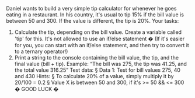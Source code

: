 Daniel wants to build a very simple tip calculator for whenever he goes eating in a 
restaurant. In his country, it's usual to tip 15% if the bill value is between 50 and 
300. If the value is different, the tip is 20%.
Your tasks:
1. Calculate the tip, depending on the bill value. Create a variable called 'tip' for 
this. It's not allowed to use an if/else statement � (If it's easier for you, you can 
start with an if/else statement, and then try to convert it to a ternary 
operator!)
2. Print a string to the console containing the bill value, the tip, and the final value 
(bill + tip). Example: “The bill was 275, the tip was 41.25, and the total value 
316.25”
Test data:
§ Data 1: Test for bill values 275, 40 and 430
Hints:
§ To calculate 20% of a value, simply multiply it by 20/100 = 0.2
§ Value X is between 50 and 300, if it's >= 50 && <= 300 �
GOOD LUCK �
